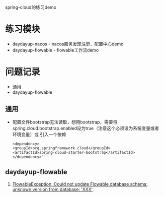 spring-cloud的练习demo

# 练习模块

* daydayup-nacos - nacos服务发现注册、配置中心demo
* daydayup-flowable - flowable工作流demo

# 问题记录

* 通用
* daydayup-flowable

## 通用

* 配置文件bootstrap无法读取，想用bootstrap，需要将spring.cloud.bootstrap.enabled设为true（注意这个必须设为系统变量或者环境变量）或 引入一个依赖
    ```
  <dependency>
  <groupId>org.springframework.cloud</groupId>
  <artifactId>spring-cloud-starter-bootstrap</artifactId>
  </dependency>```

## daydayup-flowable

1. [FlowableException: Could not update Flowable database schema: unknown version from database: 'XXX'](https://blog.csdn.net/u012483153/article/details/105766840)
  